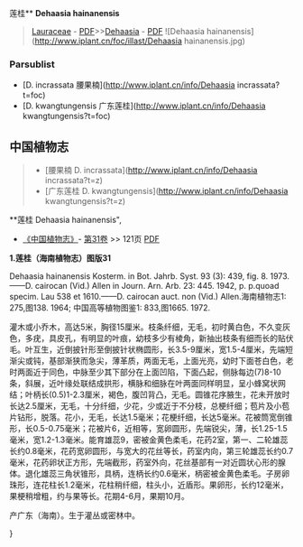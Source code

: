 莲桂** **Dehaasia hainanensis**

> [Lauraceae](http://www.iplant.cn/info/Lauraceae?t=foc) - [PDF](http://www.iplant.cn/foc/pdf/Lauraceae.pdf)>>[Dehaasia](http://www.iplant.cn/info/Dehaasia?t=foc) - [PDF](http://www.iplant.cn/foc/pdf/Dehaasia.pdf)
![Dehaasia hainanensis](http://www.iplant.cn/foc/illast/Dehaasia hainanensis.jpg)

### Parsublist

* [D.  incrassata  腰果楠](http://www.iplant.cn/info/Dehaasia incrassata?t=foc)
* [D.  kwangtungensis  广东莲桂](http://www.iplant.cn/info/Dehaasia kwangtungensis?t=foc)

## 中国植物志

> * [腰果楠  D.  incrassata](http://www.iplant.cn/info/Dehaasia incrassata?t=z)
> * [广东莲桂  D.  kwangtungensis](http://www.iplant.cn/info/Dehaasia kwangtungensis?t=z)

**莲桂 Dehaasia hainanensis",

* [《中国植物志》](http://www.iplant.cn/frps)- [第31卷](http://www.iplant.cn/frps/vol/31) >> 121页 [PDF](http://www.iplant.cn/frps/pdf/31/121.PDF)

**1.莲桂（海南植物志）图版31**

Dehaasia hainanensis Kosterm. in Bot. Jahrb. Syst. 93 (3): 439, fig. 8. 1973.——D. cairocan (Vid.) Allen in Journ. Arn. Arb. 23: 445. 1942, p. p.quoad specim. Lau 538 et 1610.——D. cairocan auct. non (Vid.) Allen.海南植物志1: 275,图138. 1964; 中国高等植物图鉴1: 833,图1665. 1972.

灌木或小乔木，高达5米，胸径15厘米。枝条纤细，无毛，初时黄白色，不久变灰色，多疣，具皮孔，有明显的叶痕，幼枝多少有棱角，新抽出枝条有细而长的贴伏毛。叶互生，近倒披针形至倒披针状椭圆形，长3.5-9厘米，宽1.5-4厘米，先端短渐尖或钝，基部渐狭而急尖，薄革质，两面无毛，上面光亮，幼时下面苍白色，老时两面近于同色，中脉至少其下部分在上面凹陷，下面凸起，侧脉每边(7)8-10条，斜展，近叶缘处联结成拱形，横脉和细脉在叶两面同样明显，呈小蜂窝状网结；叶柄长(0.5)1-2.3厘米，褐色，腹凹背凸，无毛。圆锥花序腋生，花未开放时长达2.5厘米，无毛，十分纤细，少花，少或近于不分枝，总梗纤细；苞片及小苞片钻形，脱落。花小，无毛，长达1.5毫米；花梗纤细，长达5毫米。花被筒宽倒锥形，长0.5-0.75毫米；花被片6，近相等，宽卵圆形，先端锐尖，薄，长1.25-1.5毫米，宽1.2-1.3毫米。能育雄蕊9，密被金黄色柔毛，花药2室，第一、二轮雄蕊长约0.8毫米，花药宽卵圆形，与宽大的花丝等长，药室内向，第三轮雄蕊长约0.7毫米，花药卵状正方形，先端截形，药室外向，花丝基部有一对近圆状心形的腺体。退化雄蕊三角状锥形，具柄，连柄长约0.6毫米，柄密被金黄色柔毛。子房卵珠形，连花柱长1.2毫米，花柱稍纤细，柱头小，近盾形。果卵形，长约12毫米，果梗稍增粗，约与果等长。花期4-6月，果期10月。

产广东（海南）。生于灌丛或密林中。

}